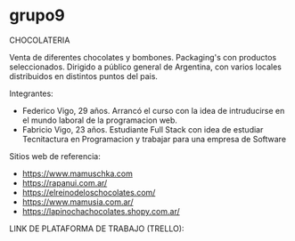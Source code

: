 # grupo9

CHOCOLATERIA

Venta de diferentes chocolates y bombones. Packaging's con productos seleccionados.
Dirigido a público general de Argentina, con varios locales distribuidos en distintos puntos del pais.

Integrantes:
-  Federico Vigo,  29  años. Arrancó el curso con la idea de intruducirse en el mundo laboral de la programacion web.
- Fabricio Vigo, 23 años. Estudiante Full Stack con idea de estudiar Tecnitactura en Programacion y trabajar para una empresa de Software 


Sitios web de referencia:
- https://www.mamuschka.com
- https://rapanui.com.ar/
- https://elreinodeloschocolates.com/
- https://www.mamusia.com.ar/
- https://lapinochachocolates.shopy.com.ar/


LINK DE PLATAFORMA DE TRABAJO (TRELLO): 